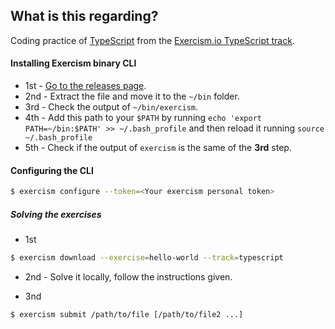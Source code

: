 ## What is this regarding?

Coding practice of [TypeScript](https://www.typescriptlang.org/) from the [Exercism.io TypeScript track](https://exercism.io/tracks/typescript).

#### Installing Exercism binary CLI

* 1st - [Go to the releases page](https://github.com/exercism/cli/releases/tag/v3.0.13).
* 2nd - Extract the file and move it to the `~/bin` folder.
* 3rd - Check the output of `~/bin/exercism`.
* 4th - Add this path to your `$PATH` by running `echo 'export PATH=~/bin:$PATH' >> ~/.bash_profile` and then reload it running `source ~/.bash_profile`
* 5th - Check if the output of `exercism` is the same of the __3rd__ step.

#### Configuring the CLI

```bash
$ exercism configure --token=<Your exercism personal token>
```

##### Solving the exercises

* 1st  
```bash
$ exercism download --exercise=hello-world --track=typescript
```

* 2nd - Solve it locally, follow the instructions given.

* 3nd  
```bash
$ exercism submit /path/to/file [/path/to/file2 ...]
```
